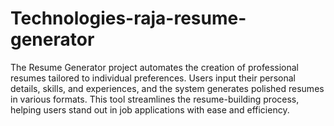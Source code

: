 # Technologies-raja-resume-generator
The Resume Generator project automates the creation of professional resumes tailored to individual preferences. Users input their personal details, skills, and experiences, and the system generates polished resumes in various formats. This tool streamlines the resume-building process, helping users stand out in job applications with ease and efficiency.
